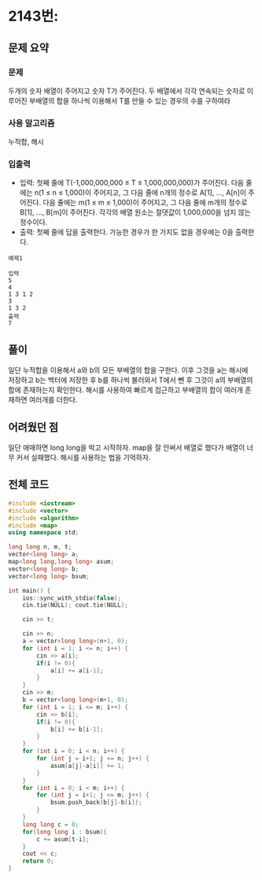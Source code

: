 # 2143번: 

## 문제 요약
### 문제
두개의 숫자 배열이 주어지고 숫자 T가 주어진다. 두 배열에서 각각 연속되는 숫자로 이루어진 부배열의 합을 하나씩 이용해서 T를 만들 수 있는 경우의 수를 구하여라

### 사용 알고리즘
누적합, 해시

### 입출력
- 입력: 첫째 줄에 T(-1,000,000,000 ≤ T ≤ 1,000,000,000)가 주어진다. 다음 줄에는 n(1 ≤ n ≤ 1,000)이 주어지고, 그 다음 줄에 n개의 정수로 A[1], …, A[n]이 주어진다. 다음 줄에는 m(1 ≤ m ≤ 1,000)이 주어지고, 그 다음 줄에 m개의 정수로 B[1], …, B[m]이 주어진다. 각각의 배열 원소는 절댓값이 1,000,000을 넘지 않는 정수이다.
- 출력: 첫째 줄에 답을 출력한다. 가능한 경우가 한 가지도 없을 경우에는 0을 출력한다.
```
예제1

입력
5
4
1 3 1 2
3
1 3 2
출력
7
```
## 풀이
일단 누적합을 이용해서 a와 b의 모든 부배열의 합을 구한다. 이후 그것을 a는 해시에 저장하고 b는 백터에 저장한 후 b를 하나씩 불러와서 T에서 뺀 후 그것이 a의 부배열의 합에 존재하는지 확인한다. 해시를 사용하여 빠르게 접근하고 부배열의 합이 여러개 존재하면 여러개를 더한다.

## 어려웠던 점
일단 애매하면 long long을 박고 시작하자. map을 잘 안써서 배열로 했다가 배열이 너무 커서 실패했다. 해시를 사용하는 법을 기억하자.

## 전체 코드
```cpp
#include <iostream>
#include <vector>
#include <algorithm>
#include <map>
using namespace std;

long long n, m, t;
vector<long long> a;
map<long long,long long> asum;
vector<long long> b;
vector<long long> bsum;

int main() {
    ios::sync_with_stdio(false);
    cin.tie(NULL); cout.tie(NULL);

    cin >> t;

    cin >> n;
    a = vector<long long>(n+1, 0);
    for (int i = 1; i <= n; i++) {
        cin >> a[i];
        if(i != 0){
            a[i] += a[i-1];
        }
    }
    cin >> m;
    b = vector<long long>(m+1, 0);
    for (int i = 1; i <= m; i++) {
        cin >> b[i];
        if(i != 0){
            b[i] += b[i-1];
        }
    }
    for (int i = 0; i < n; i++) {
        for (int j = i+1; j <= n; j++) {
            asum[a[j]-a[i]] += 1;
        }
    }
    for (int i = 0; i < m; i++) {
        for (int j = i+1; j <= m; j++) {
            bsum.push_back(b[j]-b[i]);
        }
    }
    long long c = 0;
    for(long long i : bsum){
        c += asum[t-i];
    }
    cout << c;
    return 0;
}
```
